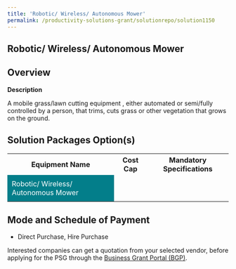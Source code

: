 ```yaml
---
title: 'Robotic/ Wireless/ Autonomous Mower'
permalink: /productivity-solutions-grant/solutionrepo/solution1150
---
```


## Robotic/ Wireless/ Autonomous Mower

## Overview

**Description**

A mobile grass/lawn cutting equipment , either automated or semi/fully controlled by a person, that trims, cuts grass or other vegetation that grows on the ground.

## Solution Packages Option(s)

<table>
<tr>
<th><b>Equipment Name</b></th>
<th><b>Cost Cap</b></th>
<th><b>Mandatory Specifications</b></th>
</tr>
<tr>
<td style='padding: 10px; background-color: #037E8A; color: #FFFFFF;'>Robotic/ Wireless/ Autonomous Mower</td>
<td style='padding: 10px;'></td>
<td style='padding: 10px;'></td>
</tr>
</table>

## Mode and Schedule of Payment

 - Direct Purchase, Hire Purchase

Interested companies can get a quotation from your selected vendor, before applying for the PSG through the <a href='https://www.businessgrants.gov.sg/' target='_blank' rel='noopener'>Business Grant Portal (BGP)</a>.

<script src="/jquery/resize-tables.js"></script>
